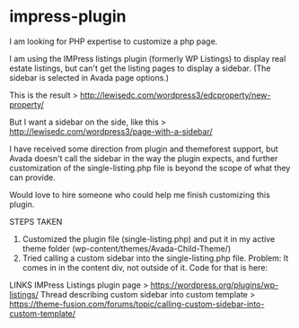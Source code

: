 # impress-plugin

I am looking for PHP expertise to customize a php page.

I am using the IMPress listings plugin (formerly WP Listings) to display real estate listings, but can't get the listing pages to display a sidebar. (The sidebar is selected in Avada page options.)

This is the result > http://lewisedc.com/wordpress3/edcproperty/new-property/

But I want a sidebar on the side, like this > http://lewisedc.com/wordpress3/page-with-a-sidebar/

I have received some direction from plugin and themeforest support, but Avada doesn't call the sidebar in the way the plugin expects, and further customization of the single-listing.php file is beyond the scope of what they can provide.

Would love to hire someone who could help me finish customizing this plugin. 

STEPS TAKEN
1) Customized the plugin file (single-listing.php) and put it in my active theme folder (wp-content/themes/Avada-Child-Theme/)
2) Tried calling a custom sidebar into the single-listing.php file. Problem: It comes in in the content div, not outside of it. Code for that is here: 
    <div id="sidebar" style="<?php echo $sidebar_css; ?>"><?php generated_dynamic_sidebar(); ?></div>

LINKS
IMPress Listings plugin page > https://wordpress.org/plugins/wp-listings/
Thread describing custom sidebar into custom template > https://theme-fusion.com/forums/topic/calling-custom-sidebar-into-custom-template/

